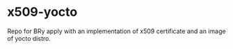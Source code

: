 # x509-yocto
Repo for BRy apply with an implementation of x509 certificate and an image of yocto distro.
